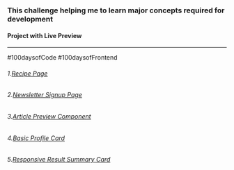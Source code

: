 <h3>This challenge helping me to learn major concepts required for development</h3>
<h4 >Project with Live Preview</h4> <hr>
#100daysofCode 
#100daysofFrontend

<h6>1.<a href="https://timely-bubblegum-9c2489.netlify.app/">Recipe Page</a></h6>
<h6>2.<a href="https://neon-toffee-b3c0ba.netlify.app/">Newsletter Signup Page</a></h6>
<h6>3.<a href="#">Article Preview Component</a></h6>
<h6>4.<a href="https://vermillion-blini-49bfef.netlify.app/">Basic Profile Card</a></h6>
<h6>5.<a href="https://glittering-alpaca-a872b2.netlify.app">Responsive Result Summary Card</a></h6>
